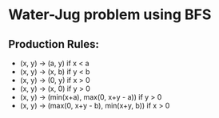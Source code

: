 # Water-Jug problem using BFS
## Production Rules:
* (x, y) -> (a, y)  if x < a
* (x, y) -> (x, b) if y < b
* (x, y) -> (0, y) if x > 0
* (x, y) -> (x, 0) if y > 0
* (x, y) -> (min(x+a), max(0, x+y - a)) if y > 0
* (x, y) -> (max(0, x+y - b), min(x+y, b)) if x > 0

